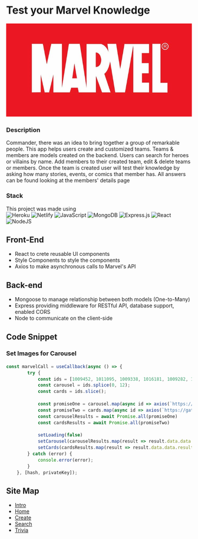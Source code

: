 # Test your Marvel Knowledge 

![](src/img/marvelLogo.jpg)

### Description

Commander, there was an idea to bring together a group of remarkable people. This app helps users create and customized teams. Teams & members are models created on the backend. Users can search for heroes or villains by name. Add members to their created team, edit & delete teams or members. Once the team is created user will test their knowledge by asking how many stories, events, or comics that member has. All answers can be found looking at the members' details page 

### Stack

This project was made using\
![Heroku](https://img.shields.io/badge/heroku-%23430098.svg?style=for-the-badge&logo=heroku&logoColor=white)
![Netlify](https://img.shields.io/badge/netlify-%23000000.svg?style=for-the-badge&logo=netlify&logoColor=#00C7B7)
![JavaScript](https://img.shields.io/badge/javascript-%23323330.svg?style=for-the-badge&logo=javascript&logoColor=%23F7DF1E)
![MongoDB](https://img.shields.io/badge/MongoDB-%234ea94b.svg?style=for-the-badge&logo=mongodb&logoColor=white)
![Express.js](https://img.shields.io/badge/express.js-%23404d59.svg?style=for-the-badge&logo=express&logoColor=%2361DAFB)
![React](https://img.shields.io/badge/react-%2320232a.svg?style=for-the-badge&logo=react&logoColor=%2361DAFB)
![NodeJS](https://img.shields.io/badge/node.js-6DA55F?style=for-the-badge&logo=node.js&logoColor=white)

## Front-End 
* React to crete reusable UI components
* Style Components to style the components 
* Axios to make asynchronous calls to Marvel's API

## Back-end
* Mongoose to manage relationship between both models (One-to-Many)
* Express providing middleware for RESTful API, database support, enabled CORS 
* Node to communicate on the client-side

## Code Snippet

### Set Images for Carousel
```js
const marvelCall = useCallback(async () => {
        try {
            const ids = [1009452, 1011095, 1009338, 1016181, 1009282, 1009384, 1009562, 1017299, 1017575, 1009187, 1009268, 1009599, 1009648, 1009368, 1009675, 1009577, 1009262, 1009629];
            const carousel = ids.splice(0, 12);
            const cards = ids.slice();

            const promiseOne = carousel.map(async id => axios(`https://gateway.marvel.com/v1/public/characters/${id}?ts=1&apikey=${privateKey}&hash=${hash}`));
            const promiseTwo = cards.map(async id => axios(`https://gateway.marvel.com/v1/public/characters/${id}?ts=1&apikey=${privateKey}&hash=${hash}`));
            const carouselResults = await Promise.all(promiseOne)
            const cardsResults = await Promise.all(promiseTwo)

            setLoading(false)
            setCarousel(carouselResults.map(result => result.data.data.results[0]))
            setCards(cardsResults.map(result => result.data.data.results[0]))
        } catch (error) {
            console.error(error);
        }
    }, [hash, privateKey]);
```

## Site Map
* [Intro](https://shield-commander.netlify.app/)
* [Home](https://shield-commander.netlify.app/home)
* [Create](https://shield-commander.netlify.app/create)
* [Search](https://shield-commander.netlify.app/search)
* [Trivia](https://shield-commander.netlify.app/trivia)
